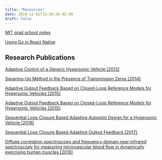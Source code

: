 ```yaml
---
title: "Resources"
date: 2019-12-02T15:56:26-05:00
draft: false
---
```


<a href="../mit-notes.pdf" target="_blank">MIT grad school notes</a>

<a href="../using-go-in-react-native.pdf" target="_blank">Using Go in React Native</a>

## Research Publications

<a href="../research/adaptive-2013.pdf" target="_blank">Adaptive Control of a Generic Hypersonic Vehicle [2013]</a>

<a href="https://www.sciencedirect.com/science/article/pii/S147466701642255X" target="_blank">Squaring-Up Method in the Presence of Transmission Zeros [2014]</a>

<a href="../research/output-conf-2015.pdf" target="_blank">Adaptive Output Feedback Based on Closed-Loop Reference Models for Hypersonic Vehicles [2015]</a>

<a href="../research/output-journal-2015.pdf" target="_blank">Adaptive Output Feedback Based on Closed-Loop Reference Models for Hypersonic Vehicles [2015]</a>

<a href="../research/sequential-conf-2016.pdf" target="_blank">Sequential Loop Closure Based Adaptive Autopilot Design for a Hypersonic Vehicle [2016]</a>

<a href="../research/sequential-journal-2017.pdf" target="_blank">Sequential Loop Closure Based Adaptive Output Feedback [2017]</a>

<a href="https://www.physiology.org/doi/abs/10.1152/japplphysiol.00324.2019" target="_blank">Diffuse correlation spectroscopy and frequency-domain near-infrared spectroscopy for measuring microvascular blood flow in dynamically exercising human muscles [2019]</a>
